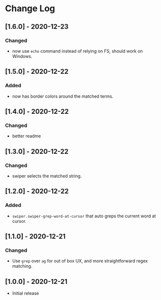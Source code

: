# Change Log

## [1.6.0] - 2020-12-23

### Changed 

- now use `echo` command instead of relying on FS, should work on Windows. 

## [1.5.0] - 2020-12-22

### Added

- now has border colors around the matched terms.

## [1.4.0] - 2020-12-22

### Changed

- better readme

## [1.3.0] - 2020-12-22

### Changed

- swiper selects the matched string.

## [1.2.0] - 2020-12-22

### Added

- `swiper.swiper-grep-word-at-cursor` that auto greps the current word at cursor.

## [1.1.0] - 2020-12-21

### Changed

- Use `grep` over `ag` for out of box UX, and more straightforward regex matching.

## [1.0.0] - 2020-12-21

- Initial release
